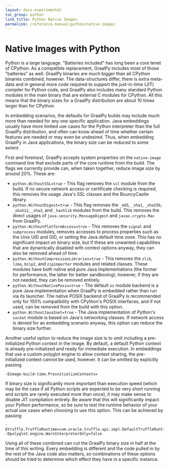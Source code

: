 ```yaml
---
layout: docs-experimental
toc_group: python
link_title: Python Native Images
permalink: /reference-manual/python/native-image/
---
```

# Native Images with Python

Python is a large language.
"Batteries included" has long been a core tenet of CPython.
As a compatible replacement, GraalPy includes most of those "batteries" as well.
GraalPy binaries are much bigger than all CPython binaries combined, however.
The data-structures differ, there is extra meta-data and in general more code required to support the just-in-time (JIT) compiler for Python code, and GraalPy also includes many standard Python modules in the main binary that are external C modules for CPython.
All this means that the binary sizes for a GraalPy distribution are about 10 times larger than for CPython.

In embedding scenarios, the defaults for GraalPy builds may include much more than needed for any one specific application.
Java embeddings usually have more limited use cases for the Python interpreter than the full GraalPy distribution, and often can know ahead of time whether certain features are needed or may even be undesired.
Thus, when embedding GraalPy in Java applications, the binary size can be reduced to some extent.

First and foremost, GraalPy accepts system properties on the `native-image` command line that exclude parts of the core runtime from the build.
The flags we currently provide can, when taken together, reduce image size by around 20%.
These are:

* `python.WithoutSSL=true` - This flag removes the `ssl` module from the build.
  If no secure network access or certificate checking is required, this removes the usage Java's SSL classes and the BouncyCastle library.
* `python.WithoutDigest=true` - This flag removes the `_md5`, `_sha1`, `_sha256`, `_sha512`, `_sha3`, and `_hashlib` modules from the build.
  This removes the direct usages of `java.security.MessageDigest` and `javax.crypto.Mac` from GraalPy.
* `python.WithoutPlatformAccess=true` - This removes the `signal` and `subprocess` modules, removes accesses to process properties such as the Unix UID and GID, or setting the Java default time zone.
  This has no significant impact on binary size, but if these are unwanted capabilities that are dynamically disabled with context options anyway, they can also be removed ahead of time.
* `python.WithoutCompressionLibraries=true` - This removes the `zlib`, `lzma`, `bzip2`, and `zipimporter` modules and related classes.
  These modules have both native and pure Java implementations (the former for performance, the latter for better sandboxing); however, if they are not needed, they can be removed entirely.
* `python.WithoutNativePosix=true` - The default `os` module backend is a pure Java implementation when GraalPy is embedded rather than run via its launcher.
  The native POSIX backend of GraalPy is recommended only for 100% compatibility with CPython's POSIX interfaces, and if not used, can be removed from the build with this option.
* `python.WithoutJavaInet=true` - The Java implementation of Python's `socket` module is based on Java's networking classes.
  If network access is denied for an embedding scenario anyway, this option can reduce the binary size further.

Another useful option to reduce the image size is to omit including a pre-initialized Python context in the image.
By default, a default Python context is already pre-initialized and ready for immediate execution.
In embeddings that use a custom polyglot engine to allow context sharing, the pre-initialized context cannot be used, however.
It can be omitted by explicitly passing

    -Dimage-build-time.PreinitializeContexts=

If binary size is significantly more important than execution speed (which may be the case if all Python scripts are expected to be very short running and scripts are rarely executed more than once), it may make sense to disable JIT compilation entirely.
Be aware that this will significantly impact your Python performance, so be sure to test the runtime behavior of your actual use cases when choosing to use this option.
This can be achieved by passing

    -Dtruffle.TruffleRuntime=com.oracle.truffle.api.impl.DefaultTruffleRuntime -Dpolyglot.engine.WarnInterpreterOnly=false

Using all of these combined can cut the GraalPy binary size in half at the time of this writing.
Every embedding is different and the code pulled in by the rest of the Java code also matters, so combinations of these options should be tried to determine which effect they have in a specific instance.

